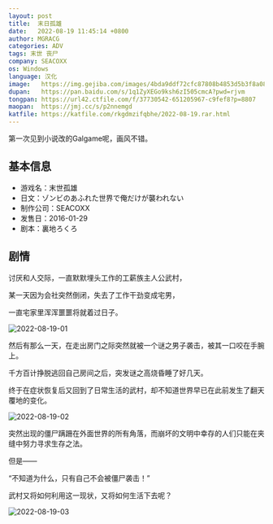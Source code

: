```yaml
---
layout: post
title:  末日孤雄
date:   2022-08-19 11:45:14 +0800
author: MGRACG
categories: ADV
tags: 末世 丧尸
company: SEACOXX
os: Windows
language: 汉化
image:   https://img.gejiba.com/images/4bda9ddf72cfc87808b4853d5b3f8a08.jpg
dupan:   https://pan.baidu.com/s/1q1ZyXEGo9ksh6zI505cmcA?pwd=rjvm
tongpan: https://url42.ctfile.com/f/37730542-651205967-c9fef8?p=8807
maopan:  https://jmj.cc/s/p2nnemgd
katfile: https://katfile.com/rkgdmzifqbhe/2022-08-19.rar.html
---
```


第一次见到小说改的Galgame呢，画风不错。

## 基本信息

- 游戏名：末世孤雄
- 日文：ゾンビのあふれた世界で俺だけが襲われない
- 制作公司：SEACOXX
- 发售日：2016-01-29
- 剧本：裏地ろくろ

## 剧情

讨厌和人交际，一直默默埋头工作的工薪族主人公武村，

某一天因为会社突然倒闭，失去了工作干劲变成宅男，

一直宅家里浑浑噩噩将就着过日子。

![2022-08-19-01](https://img.gejiba.com/images/472fc437db9d2f8595bc4b2e09a241d4.jpg)

然后有那么一天，在走出房门之际突然就被一个谜之男子袭击，被其一口咬在手腕上。

千方百计挣脱逃回自己房间之后，突发谜之高烧昏睡了好几天。

终于在症状恢复后又回到了日常生活的武村，却不知道世界早已在此前发生了翻天覆地的变化。

![2022-08-19-02](https://img.gejiba.com/images/6a5c030218de3bac4ce4bb64e21df473.jpg)

突然出现的僵尸蹒跚在外面世界的所有角落，而崩坏的文明中幸存的人们只能在夹缝中努力寻求生存之法。

但是——

“不知道为什么，只有自己不会被僵尸袭击！”

武村又将如何利用这一现状，又将如何生活下去呢？

![2022-08-19-03](https://img.gejiba.com/images/2d35efeaa93c6047c81e4ceed2813956.jpg)